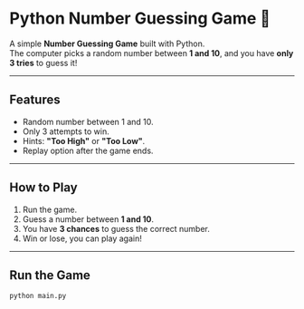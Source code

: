 # Python Number Guessing Game 🎯

A simple **Number Guessing Game** built with Python.  
The computer picks a random number between **1 and 10**, and you have **only 3 tries** to guess it!

---

## Features
- Random number between 1 and 10.
- Only 3 attempts to win.
- Hints: **"Too High"** or **"Too Low"**.
- Replay option after the game ends.

---

## How to Play
1. Run the game.
2. Guess a number between **1 and 10**.
3. You have **3 chances** to guess the correct number.
4. Win or lose, you can play again!

---

## Run the Game
```bash
python main.py
